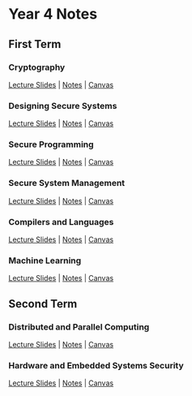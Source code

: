 # Year 4 Notes

## First Term
### Cryptography
[Lecture Slides](../../tree/master/crypto/lecture-slides)
|
[Notes](crypto/notes.md)
|
[Canvas](https://canvas.bham.ac.uk/courses/27246)

### Designing Secure Systems
[Lecture Slides](../../tree/master/dss/lecture-slides)
|
[Notes](dss/notes.md)
|
[Canvas](https://canvas.bham.ac.uk/courses/27248)

### Secure Programming
[Lecture Slides](../../tree/master/sp/lecture-slides)
|
[Notes](sp/notes.md)
|
[Canvas](https://canvas.bham.ac.uk/courses/27286)

### Secure System Management
[Lecture Slides](../../tree/master/ssm/lecture-slides)
|
[Notes](ssm/notes.md)
|
[Canvas](https://canvas.bham.ac.uk/courses/27287)

### Compilers and Languages
[Lecture Slides](../../tree/master/cl/lecture-slides)
|
[Notes](cl/notes.md)
|
[Canvas](https://canvas.bham.ac.uk/courses/27239)

### Machine Learning
[Lecture Slides](../../tree/master/ml/lecture-slides)
|
[Notes](ml/notes.md)
|
[Canvas](https://canvas.bham.ac.uk/courses/27269)

## Second Term
### Distributed and Parallel Computing
[Lecture Slides](../../tree/master/dp/lecture-slides)
|
[Notes](dp/notes.md)
|
[Canvas](https://canvas.bham.ac.uk/courses/27250)

### Hardware and Embedded Systems Security
[Lecture Slides](../../tree/master/hes/lecture-slides)
|
[Notes](hes/notes.md)
|
[Canvas](https://canvas.bham.ac.uk/courses/27256)

